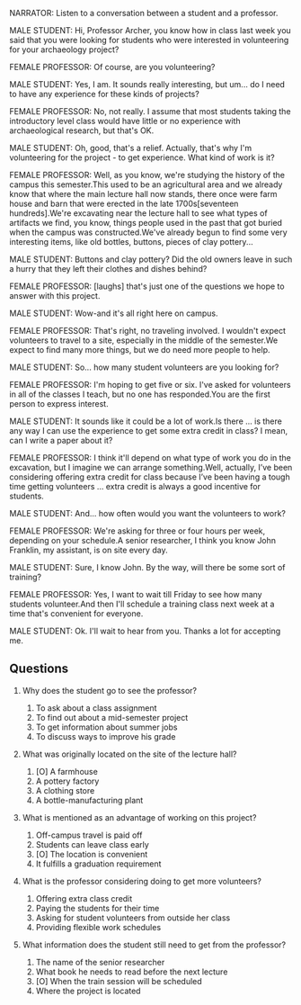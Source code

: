 NARRATOR: Listen to a conversation between a student and a professor.

MALE STUDENT: Hi, Professor Archer, you know how in class last week you said that you were looking for students who were interested in volunteering for your archaeology project?

FEMALE PROFESSOR: Of course, are you volunteering?

MALE STUDENT: Yes, I am. It sounds really interesting, but um... do I need to have any experience for these kinds of projects?

FEMALE PROFESSOR: No, not really. I assume that most students taking the introductory level class would have little or no experience with archaeological research, but that's OK.

MALE STUDENT: Oh, good, that's a relief. Actually, that's why I'm volunteering for the project - to get experience. What kind of work is it?

FEMALE PROFESSOR: Well, as you know, we're studying the history of the campus this semester.This used to be an agricultural area and we already know that where the main lecture hall now stands, there once were farm house and barn that were erected in the late 1700s[seventeen hundreds].We're excavating near the lecture hall to see what types of artifacts we find, you know, things people used in the past that got buried when the campus was constructed.We've already begun to find some very interesting items, like old bottles, buttons, pieces of clay pottery...

MALE STUDENT: Buttons and clay pottery? Did the old owners leave in such a hurry that they left their clothes and dishes behind?

FEMALE PROFESSOR: [laughs] that's just one of the questions we hope to answer with this project.

MALE STUDENT: Wow-and it's all right here on campus.

FEMALE PROFESSOR: That's right, no traveling involved. I wouldn't expect volunteers to travel to a site, especially in the middle of the semester.We expect to find many more things, but we do need more people to help.

MALE STUDENT: So... how many student volunteers are you looking for?

FEMALE PROFESSOR: I'm hoping to get five or six. I've asked for volunteers in all of the classes I teach, but no one has responded.You are the first person to express interest.

MALE STUDENT: It sounds like it could be a lot of work.Is there ... is there any way I can use the experience to get some extra credit in class? I mean, can I write a paper about it?

FEMALE PROFESSOR: I think it'll depend on what type of work you do in the excavation, but I imagine we can arrange something.Well, actually, I’ve been considering offering extra credit for class because I’ve been having a tough time getting volunteers … extra credit is always a good incentive for students.

MALE STUDENT: And... how often would you want the volunteers to work?

FEMALE PROFESSOR: We're asking for three or four hours per week, depending on your schedule.A senior researcher, I think you know John Franklin, my assistant, is on site every day.

MALE STUDENT: Sure, I know John. By the way, will there be some sort of training?

FEMALE PROFESSOR: Yes, I want to wait till Friday to see how many students volunteer.And then I'll schedule a training class next week at a time that's convenient for everyone.

MALE STUDENT: Ok. I'll wait to hear from you. Thanks a lot for accepting me.

## Questions

1. Why does the student go to see the professor? 
	1. To ask about a class assignment
	1. To find out about a mid-semester project
	1. To get information about summer jobs
	1. To discuss ways to improve his grade

2. What was originally located on the site of the lecture hall? 
	1. [O] A farmhouse
	1. A pottery factory
	1. A clothing store
	1. A bottle-manufacturing plant

3. What is mentioned as an advantage of working on this project? 
	1. Off-campus travel is paid off
	1. Students can leave class early
	1. [O] The location is convenient
	1. It fulfills a graduation requirement

4. What is the professor considering doing to get more volunteers? 
	1. Offering extra class credit
	1. Paying the students for their time
	1. Asking for student volunteers from outside her class
	1. Providing flexible work schedules

5. What information does the student still need to get from the professor? 
	1. The name of the senior researcher
	1. What book he needs to read before the next lecture
	1. [O] When the train session will be scheduled
	1. Where the project is located
